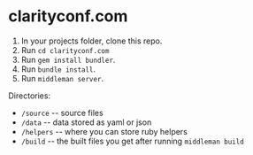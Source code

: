 clarityconf.com
===============

1. In your projects folder, clone this repo.
2. Run `cd clarityconf.com`
3. Run `gem install bundler`.
4. Run `bundle install`.
5. Run `middleman server`.

Directories:
* `/source` -- source files
* `/data` -- data stored as yaml or json
* `/helpers` -- where you can store ruby helpers
* `/build` -- the built files you get after running `middleman build`
